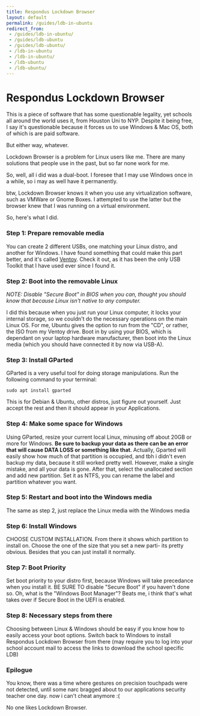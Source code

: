 ```yaml
---
title: Respondus Lockdown Browser 
layout: default
permalink: /guides/ldb-in-ubuntu
redirect_from:
 - /guides/ldb-in-ubuntu/
 - /guides/ldb-ubuntu
 - /guides/ldb-ubuntu/
 - /ldb-in-ubuntu
 - /ldb-in-ubuntu/
 - /ldb-ubuntu
 - /ldb-ubuntu/
---
```


# Respondus Lockdown Browser 

This is a piece of software that has some questionable legality, yet schools all around the world uses it, from Houston Uni to NYP. Despite it being free, I say it's questionable because it forces us to use Windows & Mac OS, both of which is are paid software.

But either way, whatever.

Lockdown Browser is a problem for Linux users like me. There are many solutions that people use in the past, but so far none work for me.

So, well, all i did was a dual-boot. I foresee that I may use Windows once in a while, so i may as well have it permanently. 

btw, Lockdown Browser knows it when you use any virtualization software, such as VMWare or Gnome Boxes. I attempted to use the latter but the browser knew that I was running on a virtual environment. 

So, here's what I did.

### Step 1: Prepare removable media

You can create 2 different USBs, one matching your Linux distro, and another for Windows. I have found something that could make this part better, and it's called <a href="https://ventoy.net/en/index.html" target="_blank">Ventoy</a>. Check it out, as it has been the only USB Toolkit that I have used ever since I found it.

### Step 2: Boot into the removable Linux

_NOTE: Disable "Secure Boot" in BIOS when you can, thought you should know that because Linux isn't native to any computer._

I did this because when you just run your Linux computer, it locks your internal storage, so we couldn't do the necessary operations on the main Linux OS. For me, Ubuntu gives the option to run from the "CD", or rather, the ISO from my Ventoy drive. Boot in by using your BIOS, which is dependant on your laptop hardware manufacturer, then boot into the Linux media (which you should have connected it by now via USB-A).

### Step 3: Install GParted

GParted is a very useful tool for doing storage manipulations. Run the following command to your terminal:

``` console
sudo apt install gparted
```

This is for Debian & Ubuntu, other distros, just figure out yourself. Just accept the rest and then it should appear in your Applications. 

### Step 4: Make some space for Windows

Using GParted, resize your current local Linux, minusing off about 20GB or more for Windows. **Be sure to backup your data as there can be an error that will cause DATA LOSS or something like that**. Actually, Gparted will easily show how much of that partition is occupied, and tbh i didn't even backup my data, because it still worked pretty well. However, make a single mistake, and all your data is gone. After that, select the unallocated section and add new partition. Set it as NTFS, you can rename the label and partition whatever you want. 

### Step 5: Restart and boot into the Windows media

The same as step 2, just replace the Linux media with the Windows media

### Step 6: Install Windows

CHOOSE CUSTOM INSTALLATION. From there it shows which partition to install on. Choose the one of the size that you set a new parti- its pretty obvious. Besides that you can just install it normally.

### Step 7: Boot Priority

Set boot priority to your distro first, because Windows will take precedance when you install it. BE SURE TO disable "Secure Boot" if you haven't done so. Oh, what is the "Windows Boot Manager"? Beats me, i think that's what takes over if Secure Boot in the UEFI is enabled.

### Step 8: Necessary steps from there

Choosing between Linux & Windows should be easy if you know how to easily access your boot options. Switch back to Windows to install Respondus Lockdown Browser from there (may require you to log into your school account mail to access the links to download the school specific LDB)

### Epilogue

You know, there was a time where gestures on precision touchpads were not detected, until some narc bragged about to our applications security teacher one day. now i can't cheat anymore :(

No one likes Lockdown Browser.
